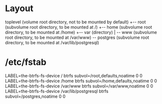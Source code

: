 # Layout

toplevel         (volume root directory, not to be mounted by default)
  +-- root       (subvolume root directory, to be mounted at /)
  +-- home       (subvolume root directory, to be mounted at /home)
  +-- var        (directory)
  |   \-- www    (subvolume root directory, to be mounted at /var/www)
  \-- postgres   (subvolume root directory, to be mounted at /var/lib/postgresql)

# /etc/fstab

LABEL=the-btrfs-fs-device   /                    btrfs subvol=/root,defaults,noatime  0  0
LABEL=the-btrfs-fs-device   /home                btrfs subvol=/home,defaults,noatime  0  0
LABEL=the-btrfs-fs-device   /var/www             btrfs subvol=/var/www,noatime        0  0
LABEL=the-btrfs-fs-device   /var/lib/postgresql  btrfs subvol=/postgres,noatime       0  0
